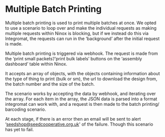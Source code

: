 # Multiple Batch Printing

Multiple batch printing is used to print multiple batches at once. We opted to use a scenario to loop over and make the individual requests as making multiple requests within Ninox is blocking, but if we instead do this via Integromat, the requests can run in the ‘background’ after the initial request is made.

Multiple batch printing is triggered via webhook. The request is made from the ‘print small packets’/‘print bulk labels’ buttons on the ‘assembly dashboard’ table within Ninox.

It accepts an array of objects, with the objects containing information about the type of thing to print (bulk or sm), the url to download the design from, the batch number and the size of the batch.

The scenario works by accepting the data by webhook, and iterating over the array. For each item in the array, the JSON data is parsed into a format integromat can work with, and a request is then made to the batch printing/ barcoding scenario.

At each stage, if there is an error then an email will be sent to alert ‘seedshop@seedcooperative.org.uk' of the failure. Though this scenario has yet to fail.
